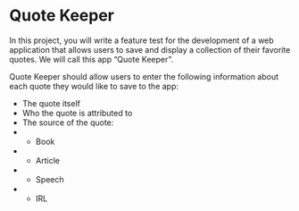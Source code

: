 # Quote Keeper
In this project, you will write a feature test for the development of a web application that allows users to save and display a collection of their favorite quotes. We will call this app “Quote Keeper”.

Quote Keeper should allow users to enter the following information about each quote they would like to save to the app:
* The quote itself
* Who the quote is attributed to
* The source of the quote:
* * Book
* * Article
* * Speech
* * IRL